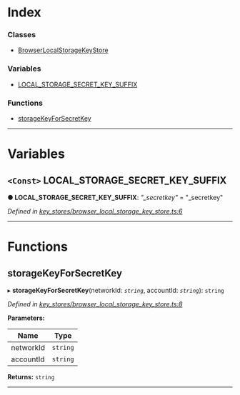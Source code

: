 

# Index

### Classes

* [BrowserLocalStorageKeyStore](../classes/_key_stores_browser_local_storage_key_store_.browserlocalstoragekeystore.md)

### Variables

* [LOCAL_STORAGE_SECRET_KEY_SUFFIX](_key_stores_browser_local_storage_key_store_.md#local_storage_secret_key_suffix)

### Functions

* [storageKeyForSecretKey](_key_stores_browser_local_storage_key_store_.md#storagekeyforsecretkey)

---

# Variables

<a id="local_storage_secret_key_suffix"></a>

## `<Const>` LOCAL_STORAGE_SECRET_KEY_SUFFIX

**● LOCAL_STORAGE_SECRET_KEY_SUFFIX**: *"_secretkey"* = "_secretkey"

*Defined in [key_stores/browser_local_storage_key_store.ts:6](https://github.com/nearprotocol/nearlib/blob/d9ea5ea/src.ts/key_stores/browser_local_storage_key_store.ts#L6)*

___

# Functions

<a id="storagekeyforsecretkey"></a>

##  storageKeyForSecretKey

▸ **storageKeyForSecretKey**(networkId: *`string`*, accountId: *`string`*): `string`

*Defined in [key_stores/browser_local_storage_key_store.ts:8](https://github.com/nearprotocol/nearlib/blob/d9ea5ea/src.ts/key_stores/browser_local_storage_key_store.ts#L8)*

**Parameters:**

| Name | Type |
| ------ | ------ |
| networkId | `string` |
| accountId | `string` |

**Returns:** `string`

___

